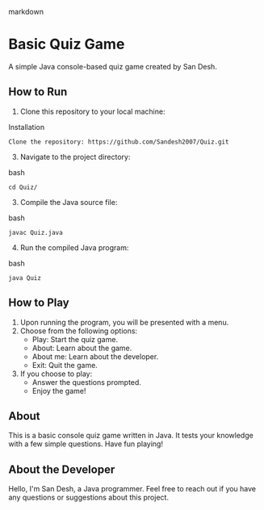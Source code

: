 markdown

# Basic Quiz Game

A simple Java console-based quiz game created by San Desh.

## How to Run

1. Clone this repository to your local machine:

Installation

    Clone the repository: https://github.com/Sandesh2007/Quiz.git


3. Navigate to the project directory:

bash

    cd Quiz/


3. Compile the Java source file:

bash

    javac Quiz.java

4. Run the compiled Java program:

bash

    java Quiz




## How to Play

1. Upon running the program, you will be presented with a menu.
2. Choose from the following options:
   - Play: Start the quiz game.
   - About: Learn about the game.
   - About me: Learn about the developer.
   - Exit: Quit the game.
3. If you choose to play:
   - Answer the questions prompted.
   - Enjoy the game!

## About
This is a basic console quiz game written in Java. It tests your knowledge with a few simple questions. Have fun playing!

## About the Developer
Hello, I'm San Desh, a Java programmer. Feel free to reach out if you have any questions or suggestions about this project.

